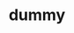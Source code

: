 ---
title: 'dummy'
public: false
createdDate: '2020-03-20'
updatedDate: '2020-03-20'
description: ''
image: '../asset/profile-pic.jpg'
---